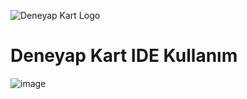 ![Deneyap Kart Logo](https://i.imgur.com/kydkT0i.png)

# Deneyap Kart IDE Kullanım

![image](https://i.imgur.com/B3cYMiM.png)

